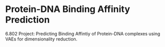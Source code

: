 # Protein-DNA Binding Affinity Prediction
 6.802 Project: Predicting Binding Affintiy of Protein-DNA complexes using VAEs for dimensionality reduction.
